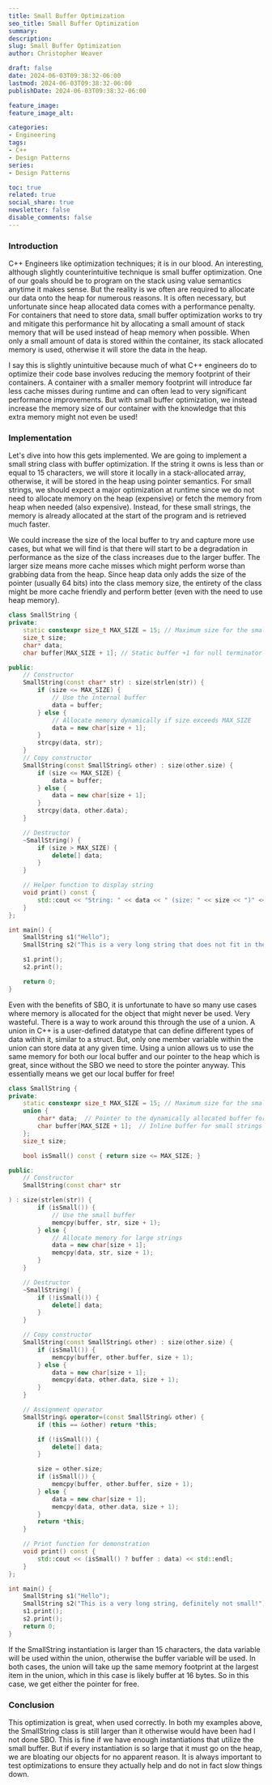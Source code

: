 ```yaml
---
title: Small Buffer Optimization
seo_title: Small Buffer Optimization
summary: 
description: 
slug: Small Buffer Optimization
author: Christopher Weaver

draft: false
date: 2024-06-03T09:38:32-06:00
lastmod: 2024-06-03T09:38:32-06:00
publishDate: 2024-06-03T09:38:32-06:00

feature_image:
feature_image_alt: 

categories:
- Engineering
tags:
- C++
- Design Patterns
series:
- Design Patterns

toc: true
related: true
social_share: true
newsletter: false
disable_comments: false
---
```

### Introduction
C++ Engineers like optimization techniques; it is in our blood. An interesting, although slightly counterintuitive technique is small buffer optimization. One of our goals should be to program on the stack using value semantics anytime it makes sense. But the reality is we often are required to allocate our data onto the heap for numerous reasons. It is often necessary, but unfortunate since heap allocated data comes with a performance penalty. For containers that need to store data, small buffer optimization works to try and mitigate this performance hit by allocating a small amount of stack memory that will be used instead of heap memory when possible. When only a small amount of data is stored within the container, its stack allocated memory is used, otherwise it will store the data in the heap.

I say this is slightly unintuitive because much of what C++ engineers do to optimize their code base involves reducing the memory footprint of their containers. A container with a smaller memory footprint will introduce far less cache misses during runtime and can often lead to very significant performance improvements. But with small buffer optimization, we instead increase the memory size of our container with the knowledge that this extra memory might not even be used!

### Implementation
Let's dive into how this gets implemented. We are going to implement a small string class with buffer optimization. If the string it owns is less than or equal to 15 characters, we will store it locally in a stack-allocated array, otherwise, it will be stored in the heap using pointer semantics. For small strings, we should expect a major optimization at runtime since we do not need to allocate memory on the heap (expensive) or fetch the memory from heap when needed (also expensive). Instead, for these small strings, the memory is already allocated at the start of the program and is retrieved much faster.

We could increase the size of the local buffer to try and capture more use cases, but what we will find is that there will start to be a degradation in performance as the size of the class increases due to the larger buffer. The larger size means more cache misses which might perform worse than grabbing data from the heap. Since heap data only adds the size of the pointer (usually 64 bits) into the class memory size, the entirety of the class might be more cache friendly and perform better (even with the need to use heap memory).

```C++
class SmallString {
private:
    static constexpr size_t MAX_SIZE = 15; // Maximum size for the small buffer
    size_t size;
    char* data;
    char buffer[MAX_SIZE + 1]; // Static buffer +1 for null terminator

public:
    // Constructor
    SmallString(const char* str) : size(strlen(str)) {
        if (size <= MAX_SIZE) {
            // Use the internal buffer
            data = buffer;
        } else {
            // Allocate memory dynamically if size exceeds MAX_SIZE
            data = new char[size + 1];
        }
        strcpy(data, str);
    }
    // Copy constructor
    SmallString(const SmallString& other) : size(other.size) {
        if (size <= MAX_SIZE) {
            data = buffer;
        } else {
            data = new char[size + 1];
        }
        strcpy(data, other.data);
    }

    // Destructor
    ~SmallString() {
        if (size > MAX_SIZE) {
            delete[] data;
        }
    }

    // Helper function to display string
    void print() const {
        std::cout << "String: " << data << " (size: " << size << ")" << std::endl;
    }
};

int main() {
    SmallString s1("Hello");
    SmallString s2("This is a very long string that does not fit in the buffer");

    s1.print();
    s2.print();

    return 0;
}
```
Even with the benefits of SBO, it is unfortunate to have so many use cases where memory is allocated for the object that might never be used. Very wasteful. There is a way to work around this through the use of a union. A union in C++ is a user-defined datatype that can define different types of data within it, similar to a struct. But, only one member variable within the union can store data at any given time. Using a union allows us to use the same memory for both our local buffer and our pointer to the heap which is great, since without the SBO we need to store the pointer anyway. This essentially means we get our local buffer for free!
```C++
class SmallString {
private:
    static constexpr size_t MAX_SIZE = 15; // Maximum size for the small buffer
    union {
        char* data;  // Pointer to the dynamically allocated buffer for large strings
        char buffer[MAX_SIZE + 1];  // Inline buffer for small strings
    };
    size_t size;

    bool isSmall() const { return size <= MAX_SIZE; }

public:
    // Constructor
    SmallString(const char* str

) : size(strlen(str)) {
        if (isSmall()) {
            // Use the small buffer
            memcpy(buffer, str, size + 1);
        } else {
            // Allocate memory for large strings
            data = new char[size + 1];
            memcpy(data, str, size + 1);
        }
    }

    // Destructor
    ~SmallString() {
        if (!isSmall()) {
            delete[] data;
        }
    }

    // Copy constructor
    SmallString(const SmallString& other) : size(other.size) {
        if (isSmall()) {
            memcpy(buffer, other.buffer, size + 1);
        } else {
            data = new char[size + 1];
            memcpy(data, other.data, size + 1);
        }
    }

    // Assignment operator
    SmallString& operator=(const SmallString& other) {
        if (this == &other) return *this;

        if (!isSmall()) {
            delete[] data;
        }

        size = other.size;
        if (isSmall()) {
            memcpy(buffer, other.buffer, size + 1);
        } else {
            data = new char[size + 1];
            memcpy(data, other.data, size + 1);
        }
        return *this;
    }

    // Print function for demonstration
    void print() const {
        std::cout << (isSmall() ? buffer : data) << std::endl;
    }
};

int main() {
    SmallString s1("Hello");
    SmallString s2("This is a very long string, definitely not small!");
    s1.print();
    s2.print();
    return 0;
}
```
If the SmallString instantiation is larger than 15 characters, the data variable will be used within the union, otherwise the buffer variable will be used. In both cases, the union will take up the same memory footprint at the largest item in the union, which in this case is likely buffer at 16 bytes. So in this case, we get either the pointer for free.

### Conclusion
This optimization is great, when used correctly. In both my examples above, the SmallString class is still larger than it otherwise would have been had I not done SBO. This is fine if we have enough instantiations that utilize the small buffer. But if every instantiation is so large that it must go on the heap, we are bloating our objects for no apparent reason. It is always important to test optimizations to ensure they actually help and do not in fact slow things down.
